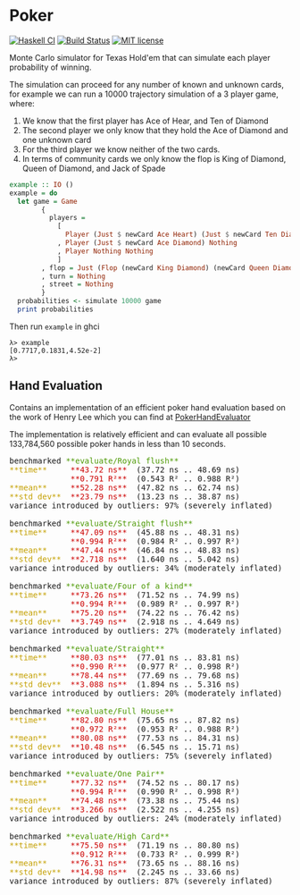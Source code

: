 # Poker

[![Haskell CI](https://github.com/ghais/poker/actions/workflows/haskell.yml/badge.svg)](https://github.com/ghais/poker/actions/workflows/haskell.yml)
[![Build Status](https://travis-ci.com/ghais/poker.svg?branch=main)](https://travis-ci.com/ghais/poker)
[![MIT license](https://img.shields.io/badge/license-MIT-blue.svg)](LICENSE)

Monte Carlo simulator for Texas Hold'em that can simulate each player probability of winning.

The simulation can proceed for any number of known and unknown cards, for example we can run
a 10000 trajectory simulation of a 3 player game, where:
1. We know that the first player has Ace of Hear, and Ten of Diamond
2. The second player we only know that they hold the Ace of Diamond and one unknown card
3. For the third player we know neither of the two cards. 
4. In terms of community cards we only know the flop is King of Diamond, Queen of Diamond, and Jack of Spade

``` haskell
example :: IO ()
example = do
  let game = Game
        {
          players =
            [
              Player (Just $ newCard Ace Heart) (Just $ newCard Ten Diamond )
            , Player (Just $ newCard Ace Diamond) Nothing
            , Player Nothing Nothing
            ]
        , flop = Just (Flop (newCard King Diamond) (newCard Queen Diamond) (newCard Jack Spade))
        , turn = Nothing
        , street = Nothing
        }
  probabilities <- simulate 10000 game
  print probabilities
```

Then run ```example``` in ghci

```
λ> example
[0.7717,0.1831,4.52e-2]
λ> 
```


## Hand Evaluation
Contains an implementation of an efficient poker hand evaluation based on the work of Henry Lee which you can find at [PokerHandEvaluator](https://github.com/HenryRLee/PokerHandEvaluator)

The implementation is relatively efficient and can evaluate all possible 133,784,560 possible poker hands in less than 10 seconds.

<pre>benchmarked <font color="#4E9A06">**evaluate/Royal flush**</font>
<font color="#C4A000">**time** </font> <font color="#CC0000">   **43.72 ns** </font> (37.72 ns .. 48.69 ns)
          <font color="#CC0000">   **0.791 R²** </font> (0.543 R² .. 0.988 R²)
<font color="#C4A000">**mean** </font> <font color="#CC0000">   **52.28 ns** </font> (47.82 ns .. 62.74 ns)
<font color="#C4A000">**std dev** </font> <font color="#CC0000">**23.79 ns** </font> (13.23 ns .. 38.87 ns)
variance introduced by outliers: 97% (severely inflated)

benchmarked <font color="#4E9A06">**evaluate/Straight flush**</font>
<font color="#C4A000">**time** </font> <font color="#CC0000">   **47.09 ns** </font> (45.88 ns .. 48.31 ns)
 <font color="#CC0000">            **0.994 R²** </font> (0.984 R² .. 0.997 R²)
<font color="#C4A000">**mean** </font> <font color="#CC0000">   **47.44 ns** </font> (46.84 ns .. 48.83 ns)
<font color="#C4A000">**std dev** </font> <font color="#CC0000">**2.718 ns** </font> (1.640 ns .. 5.042 ns)
variance introduced by outliers: 34% (moderately inflated)

benchmarked <font color="#4E9A06">**evaluate/Four of a kind**</font>
<font color="#C4A000">**time** </font> <font color="#CC0000">   **73.26 ns** </font> (71.52 ns .. 74.99 ns)
 <font color="#CC0000">            **0.994 R²** </font> (0.989 R² .. 0.997 R²)
<font color="#C4A000">**mean** </font> <font color="#CC0000">   **75.20 ns** </font> (74.22 ns .. 76.42 ns)
<font color="#C4A000">**std dev** </font> <font color="#CC0000">**3.749 ns** </font> (2.918 ns .. 4.649 ns)
variance introduced by outliers: 27% (moderately inflated)

benchmarked <font color="#4E9A06">**evaluate/Straight**</font>
<font color="#C4A000">**time** </font> <font color="#CC0000">   **80.03 ns** </font> (77.01 ns .. 83.81 ns)
 <font color="#CC0000">            **0.990 R²** </font> (0.977 R² .. 0.998 R²)
<font color="#C4A000">**mean** </font> <font color="#CC0000">   **78.44 ns** </font> (77.69 ns .. 79.68 ns)
<font color="#C4A000">**std dev** </font> <font color="#CC0000">**3.088 ns** </font> (1.894 ns .. 5.316 ns)
variance introduced by outliers: 20% (moderately inflated)

benchmarked <font color="#4E9A06">**evaluate/Full House**</font>
<font color="#C4A000">**time** </font> <font color="#CC0000">   **82.80 ns** </font> (75.65 ns .. 87.82 ns)
 <font color="#CC0000">            **0.972 R²** </font> (0.953 R² .. 0.988 R²)
<font color="#C4A000">**mean** </font> <font color="#CC0000">   **80.08 ns** </font> (77.53 ns .. 84.31 ns)
<font color="#C4A000">**std dev** </font> <font color="#CC0000">**10.48 ns** </font> (6.545 ns .. 15.71 ns)
variance introduced by outliers: 75% (severely inflated)

benchmarked <font color="#4E9A06">**evaluate/One Pair**</font>
<font color="#C4A000">**time** </font> <font color="#CC0000">   **77.32 ns** </font> (74.52 ns .. 80.17 ns)
 <font color="#CC0000">            **0.994 R²** </font> (0.990 R² .. 0.998 R²)
<font color="#C4A000">**mean** </font> <font color="#CC0000">   **74.48 ns** </font> (73.38 ns .. 75.44 ns)
<font color="#C4A000">**std dev** </font> <font color="#CC0000">**3.266 ns** </font> (2.522 ns .. 4.255 ns)
variance introduced by outliers: 24% (moderately inflated)

benchmarked <font color="#4E9A06">**evaluate/High Card**</font>
<font color="#C4A000">**time** </font> <font color="#CC0000">   **75.50 ns** </font> (71.19 ns .. 80.80 ns)
 <font color="#CC0000">            **0.912 R²** </font> (0.733 R² .. 0.999 R²)
<font color="#C4A000">**mean** </font> <font color="#CC0000">   **76.31 ns** </font> (73.65 ns .. 88.16 ns)
<font color="#C4A000">**std dev** </font> <font color="#CC0000">**14.98 ns** </font> (2.245 ns .. 33.66 ns)
variance introduced by outliers: 87% (severely inflated)
</pre>
